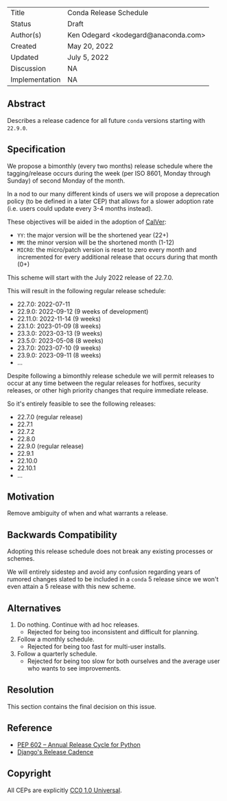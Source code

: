 <table>
<tr><td> Title </td><td> Conda Release Schedule </td>
<tr><td> Status </td><td> Draft </td></tr>
<tr><td> Author(s) </td><td> Ken Odegard &lt;kodegard@anaconda.com&gt; </td></tr>
<tr><td> Created </td><td> May 20, 2022 </td></tr>
<tr><td> Updated </td><td> July 5, 2022 </td></tr>
<tr><td> Discussion </td><td> NA </td></tr>
<tr><td> Implementation </td><td> NA </td></tr>
</table>

## Abstract

Describes a release cadence for all future `conda` versions starting with `22.9.0`.

## Specification

We propose a bimonthly (every two months) release schedule where the tagging/release occurs during the week (per ISO 8601, Monday through Sunday) of second Monday of the month.

In a nod to our many different kinds of users we will propose a deprecation policy (to be defined in a later CEP) that allows for a slower adoption rate (i.e. users could update every 3-4 months instead).

These objectives will be aided in the adoption of [CalVer](https://calver.org/):
- `YY`: the major version will be the shortened year (22+)
- `MM`: the minor version will be the shortened month (1-12)
- `MICRO`: the micro/patch version is reset to zero every month and incremented for every additional release that occurs during that month (0+)

This scheme will start with the July 2022 release of 22.7.0.

This will result in the following regular release schedule:
- 22.7.0: 2022-07-11
- 22.9.0: 2022-09-12 (9 weeks of development)
- 22.11.0: 2022-11-14 (9 weeks)
- 23.1.0: 2023-01-09 (8 weeks)
- 23.3.0: 2023-03-13 (9 weeks)
- 23.5.0: 2023-05-08 (8 weeks)
- 23.7.0: 2023-07-10 (9 weeks)
- 23.9.0: 2023-09-11 (8 weeks)
- ...

Despite following a bimonthly release schedule we will permit releases to occur at any time between the regular releases for hotfixes, security releases, or other high priority changes that require immediate release.

So it's entirely feasible to see the following releases:

- 22.7.0 (regular release)
- 22.7.1
- 22.7.2
- 22.8.0
- 22.9.0 (regular release)
- 22.9.1
- 22.10.0
- 22.10.1
- ...

## Motivation

Remove ambiguity of when and what warrants a release.

## Backwards Compatibility

Adopting this release schedule does not break any existing processes or schemes.

We will entirely sidestep and avoid any confusion regarding years of rumored changes slated to be included in a `conda` 5 release since we won't even attain a 5 release with this new scheme.

## Alternatives

1. Do nothing. Continue with ad hoc releases.
    - Rejected for being too inconsistent and difficult for planning.
2. Follow a monthly schedule.
    - Rejected for being too fast for multi-user installs.
3. Follow a quarterly schedule.
    - Rejected for being too slow for both ourselves and the average user who wants to see improvements.

## Resolution

This section contains the final decision on this issue.

## Reference

- [PEP 602 – Annual Release Cycle for Python](https://peps.python.org/pep-0602/)
- [Django's Release Cadence](https://docs.djangoproject.com/en/dev/internals/release-process/#release-cadence)

## Copyright

All CEPs are explicitly [CC0 1.0 Universal](https://creativecommons.org/publicdomain/zero/1.0/).
